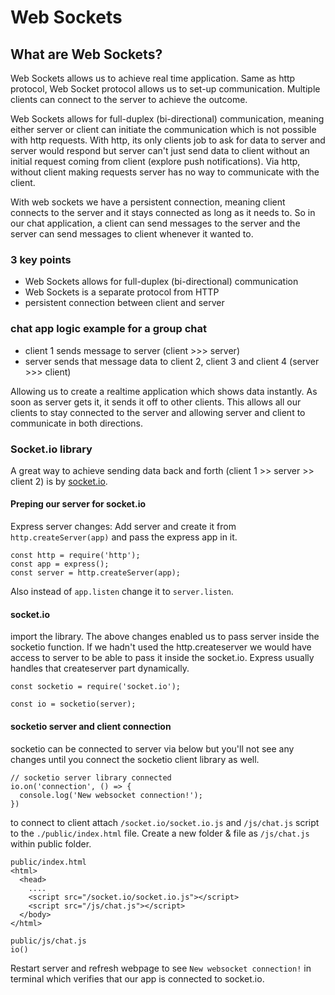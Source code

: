 # Web Sockets

## What are Web Sockets?
Web Sockets allows us to achieve real time application. Same as http protocol, Web Socket protocol allows us to set-up communication. Multiple clients can connect to the server to achieve the outcome.

Web Sockets allows for full-duplex (bi-directional) communication, meaning either server or client can initiate the communication which is not possible with http requests. With http, its only clients job to ask for data to server and server would respond but server can't just send data to client without an initial request coming from client (explore push notifications). Via http, without client making requests server has no way to communicate with the client. 

With web sockets we have a persistent connection, meaning client connects to the server and it stays connected as long as it needs to. So in our chat application, a client can send messages to the server and the server can send messages to client whenever it wanted to.

### 3 key points
- Web Sockets allows for full-duplex (bi-directional) communication
- Web Sockets is a separate protocol from HTTP
- persistent connection between client and server

### chat app logic example for a group chat
- client 1 sends message to server (client >>> server)
- server sends that message data to client 2, client 3 and client 4 (server >>> client)

Allowing us to create a realtime application which shows data instantly. As soon as server gets it, it sends it off to other clients. This allows all our clients to stay connected to the server and allowing server and client to communicate in both directions.

### Socket.io library
A great way to achieve sending data back and forth (client 1 >> server >> client 2) is by [socket.io](https://socket.io/). 

#### Preping our server for socket.io
Express server changes:
Add server and create it from `http.createServer(app)` and pass the express app in it.
```
const http = require('http');
const app = express();
const server = http.createServer(app);
```
Also instead of `app.listen` change it to `server.listen`.

#### socket.io
import the library. The above changes enabled us to pass server inside the socketio function. If we hadn't used the http.createserver we would have access to server to be able to pass it inside the socket.io. Express usually handles that createserver part dynamically. 
```
const socketio = require('socket.io');

const io = socketio(server);
```

#### socketio server and client connection
socketio can be connected to server via below but you'll not see any changes until you connect the socketio client library as well.

```
// socketio server library connected
io.on('connection', () => {
  console.log('New websocket connection!');
})
```
to connect to client attach `/socket.io/socket.io.js` and `/js/chat.js` script to the `./public/index.html` file.
Create a new folder & file as `/js/chat.js` within public folder.
```
public/index.html
<html>
  <head>
    ....
    <script src="/socket.io/socket.io.js"></script>
    <script src="/js/chat.js"></script>
  </body>
</html>

public/js/chat.js
io()

```
Restart server and refresh webpage to see `New websocket connection!` in terminal which verifies that our app is connected to socket.io.
